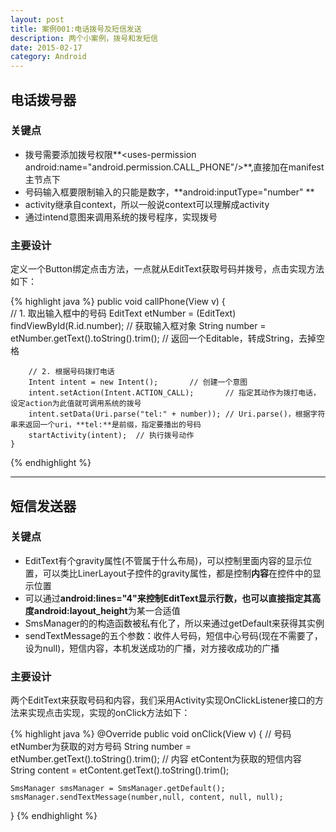 ```yaml
---
layout: post
title: 案例001:电话拨号及短信发送
description: 两个小案例，拨号和发短信
date: 2015-02-17
category: Android
---
```


## 电话拨号器

### 关键点

* 拨号需要添加拨号权限**\<uses-permission android:name="android.permission.CALL_PHONE"/>**,直接加在manifest主节点下
* 号码输入框要限制输入的只能是数字，**android:inputType="number" **
* activity继承自context，所以一般说context可以理解成activity
* 通过intend意图来调用系统的拨号程序，实现拨号

### 主要设计

定义一个Button绑定点击方法，一点就从EditText获取号码并拨号，点击实现方法如下：

{% highlight java %} 
public void callPhone(View v) {		
		// 1. 取出输入框中的号码
		EditText etNumber = (EditText) findViewById(R.id.number);	// 获取输入框对象
		String number = etNumber.getText().toString().trim();	// 返回一个Editable，转成String，去掉空格
		
		// 2. 根据号码拨打电话
		Intent intent = new Intent();		// 创建一个意图
		intent.setAction(Intent.ACTION_CALL);		// 指定其动作为拨打电话，设定action为此值就可调用系统的拨号
		intent.setData(Uri.parse("tel:" + number));	// Uri.parse()，根据字符串来返回一个uri，**tel:**是前缀，指定要播出的号码
		startActivity(intent);	// 执行拨号动作
	}
{% endhighlight %}

- - - 

## 短信发送器

### 关键点

* EditText有个gravity属性(不管属于什么布局)，可以控制里面内容的显示位置，可以类比LinerLayout子控件的gravity属性，都是控制**内容**在控件中的显示位置
* 可以通过**android:lines="4"**来控制EditText显示行数，也可以直接指定其高度**android:layout_height**为某一合适值
* SmsManager的的构造函数被私有化了，所以来通过getDefault来获得其实例 
* sendTextMessage的五个参数：收件人号码，短信中心号码(现在不需要了，设为null)，短信内容，本机发送成功的广播，对方接收成功的广播

### 主要设计

两个EditText来获取号码和内容，我们采用Activity实现OnClickListener接口的方法来实现点击实现，实现的onClick方法如下：

{% highlight java %} 
@Override
public void onClick(View v) {
	// 号码 etNumber为获取的对方号码
	String number = etNumber.getText().toString().trim();
	// 内容 etContent为获取的短信内容
	String content = etContent.getText().toString().trim();

	SmsManager smsManager = SmsManager.getDefault();	
	smsManager.sendTextMessage(number,null, content, null, null);
}
{% endhighlight %}
